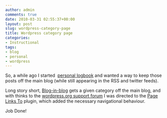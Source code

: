 ```yaml
---
author: admin
comments: true
date: 2010-03-31 02:55:37+00:00
layout: post
slug: wordpress-category-page
title: Wordpress category page
categories:
- Instructional
tags:
- blog
- personal
- wordpress
---
```


So, a while ago I started  [personal logbook](http://www.andrewbolster.info/category/diary/) and wanted a way to keep those posts off the main blog (while still appearing in the RSS and twitter feeds).

Long story short, [Blog-in-blog](http://informationtakesover.co.uk/blog-in-blog-wordpress-plugin/) gets a given category off the main blog, and with thinks to the [wordpress.org support forum](http://wordpress.org/support/topic/379646) I was directed to the [Page Links To](http://wordpress.org/extend/plugins/page-links-to/) plugin, which added the necessary navigational behaviour.

Job Done!
